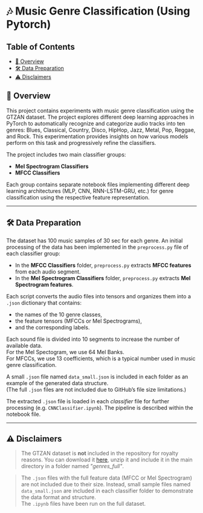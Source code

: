 # 🎶 Music Genre Classification (Using Pytorch)

## Table of Contents
- [📖 Overview](#-overview)
- [🛠️ Data Preparation](#️-data-preparation)
- [⚠️ Disclaimers](#️-disclaimers)

## 📖 Overview

This project contains experiments with music genre classification
using the GTZAN dataset. The project explores different deep 
learning approaches in PyTorch to automatically recognize and 
categorize audio tracks into ten genres: Blues, Classical, 
Country, Disco, HipHop, Jazz, Metal, Pop, Reggae, and Rock. 
This experimentation provides insights on how various 
models perform on this task and progressively refine 
the classifiers.

The project includes two main classifier groups:
- **Mel Spectrogram Classifiers**
- **MFCC Classifiers**

Each group contains separate notebook files implementing different 
deep learning architectures (MLP, CNN, RNN-LSTM-GRU, etc.) for genre 
classification using the respective feature representation.

---

## 🛠️ Data Preparation

The dataset has 100 music samples of 30 sec for each genre. 
An initial processing of the data has been implemented in the
`preprocess.py` file of each classifier group:

- In the **MFCC Classifiers** folder, `preprocess.py` extracts **MFCC features** from each audio segment.
- In the **Mel Spectrogram Classifiers** folder, `preprocess.py` extracts **Mel Spectrogram features**.

Each script converts the audio files into tensors and organizes them 
into a `.json` dictionary that contains:
- the names of the 10 genre classes,
- the feature tensors (MFCCs or Mel Spectrograms),
- and the corresponding labels.

Each sound file is divided into 10 segments to increase the number of 
available data.  
For the Mel Spectogram, we use 64 Mel Banks.    
For MFCCs, we use 13 coefficients, which is a typical number used in 
music genre classification.     



A small `.json` file named `data_small.json` is included in each folder 
as an example of the generated data structure.  
(The full `.json` files are not included due to GitHub’s file size limitations.)

The extracted `.json` file is loaded in each *classifier* 
file for further processing (e.g. `CNNClassifier.ipynb`). 
The pipeline is described within
the notebook file.

---

## ⚠️ Disclaimers

> The GTZAN dataset is **not** included in the repository for royalty reasons. You can 
> download it [here](https://www.kaggle.com/datasets/andradaolteanu/gtzan-dataset-music-genre-classification),
> unzip it and include it in the main directory in a folder named *"genres_full"*.

> The `.json` files with the full feature data (MFCC or Mel Spectrogram)
> are not included due to their size. Instead, small sample files 
> named `data_small.json` are included in each classifier folder to 
> demonstrate the data format and structure.  
> The `.ipynb` files have been run on the full dataset.
